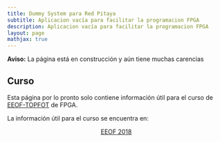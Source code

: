 ```yaml
---
title: Dummy System para Red Pitaya
subtitle: Aplicacion vacía para facilitar la programacion FPGA
description: Aplicacion vacía para facilitar la programacion FPGA
layout: page
mathjax: true
---
```



<div class="alert alert-danger" role="alert" >
  <strong>Aviso:</strong> La página está en construcción y aún tiene muchas carencias
</div>

## Curso

Esta página por lo pronto solo contiene información útil para el curso
de [EEOF-TOPFOT](https://eeoftopfot2018.wordpress.com/) de FPGA.

La información útil para el curso se encuentra en:

<center>
<a href="https://marceluda.github.io/rp_dummy/EEOF2018" class="btn btn-primary btn-lg" role="button">
EEOF 2018
</a>
</center>
